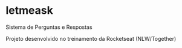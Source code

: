 # letmeask
Sistema de Perguntas e Respostas

Projeto desenvolvido no treinamento da Rocketseat (NLW/Together)
